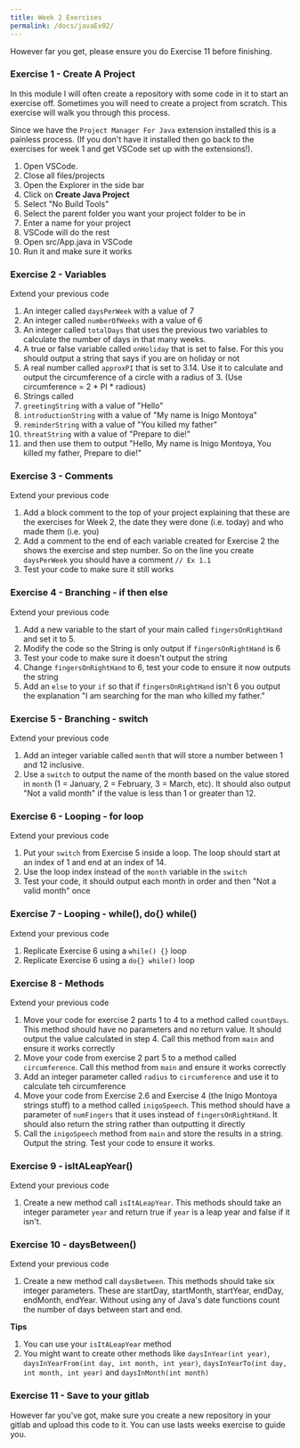 ```yaml
---
title: Week 2 Exercises
permalink: /docs/javaEx02/
---
```


However far you get, please ensure you do Exercise 11 before finishing.

### Exercise 1 - Create A Project

In this module I will often create a repository with some code in it to start an exercise off. Sometimes you will need to create a project from scratch. This exercise will walk you through this process.  

Since we have the `Project Manager For Java` extension installed this is a painless process. (If you don't have it installed then go back to the exercises for week 1 and get VSCode set up with the extensions!).  

1. Open VSCode.
2. Close all files/projects
3. Open the Explorer in the side bar
4. Click on **Create Java Project**
5. Select "No Build Tools"
6. Select the parent folder you want your project folder to be in
7. Enter a name for your project
8. VSCode will do the rest 
9. Open src/App.java in VSCode 
10. Run it and make sure it works

### Exercise 2 - Variables

Extend your previous code


1. An integer called `daysPerWeek` with a value of 7
2. An integer called `numberOfWeeks` with a value of 6
3. An integer called `totalDays` that uses the previous two variables to calculate the number of days in that many weeks.
4. A true or false variable called `onHoliday` that is set to false. For this you should output a string that says if you are on holiday or not
5. A real number called `approxPI` that is set to 3.14. Use it to calculate and output the circumference of a circle with a radius of 3. (Use circumference = 2 * PI * radious)
6. Strings called
  1. `greetingString` with a value of "Hello"
  2. `introductionString` with a value of "My name is Inigo Montoya"
  3. `reminderString` with a value of "You killed my father"
  4. `threatString` with a value of "Prepare to die!"
  5. and then use them to output "Hello, My name is Inigo Montoya, You killed my father, Prepare to die!"
     
### Exercise 3 - Comments

Extend your previous code

1. Add a block comment to the top of your project explaining that these are the exercises for Week 2, the date they were done (i.e. today) and who made them (i.e. you)
2. Add a comment to the end of each variable created for Exercise 2 the shows the exercise and step number. So on the line you create `daysPerWeek` you should have a comment `// Ex 1.1`
3. Test your code to make sure it still works

### Exercise 4 - Branching - if then else

Extend your previous code

1. Add a new variable to the start of your main called `fingersOnRightHand` and set it to 5. 
2. Modify the code so the String is only output if `fingersOnRightHand` is 6
3. Test your code to make sure it doesn't output the string
4. Change `fingersOnRightHand` to 6, test your code to ensure it now outputs the string
5. Add an `else` to your `if` so that if `fingersOnRightHand` isn't 6 you output the explanation "I am searching for the man who killed my father."

### Exercise 5 - Branching - switch

Extend your previous code

1. Add an integer variable called `month` that will store a number between 1 and 12 inclusive.
2. Use a `switch` to output the name of the month based on the value stored in `month` (1 = January, 2 = February, 3 = March, etc). It should also output "Not a valid month" if the value is less than 1 or greater than 12.

### Exercise 6 - Looping - for loop

Extend your previous code

1. Put your `switch` from Exercise 5 inside a loop. The loop should start at an index of 1 and end at an index of 14.
2. Use the loop index instead of the `month` variable in the `switch` 
3. Test your code, it should output each month in order and then "Not a valid month" once

### Exercise 7 - Looping - while(), do{} while()

Extend your previous code

1. Replicate Exercise 6 using a `while() {}` loop
2. Replicate Exercise 6 using a `do{} while()` loop

### Exercise 8 - Methods

Extend your previous code

1. Move your code for exercise 2 parts 1 to 4 to a method called `countDays`. This method should have no parameters and no return value. It should output the value calculated in step 4. Call this method from `main` and ensure it works correctly
2. Move your code from exercise 2 part 5 to a method called `circumference`. Call this method from `main` and ensure it works correctly
3. Add an integer parameter called `radius` to `circumference` and use it to calculate teh circumference
4. Move your code from Exercise 2.6 and Exercise 4 (the Inigo Montoya strings stuff) to a method called `inigoSpeech`. This method should have a parameter of `numFingers` that it uses instead of `fingersOnRightHand`. It should also return the string rather than outputting it directly
5. Call the `inigoSpeech` method from `main` and store the results in a string. Output the string. Test your code to ensure it works.

### Exercise 9 - isItALeapYear()

Extend your previous code

1. Create a new method call `isItALeapYear`. This methods should take an integer parameter `year` and return true if `year` is a leap year and false if it isn't.

### Exercise 10 - daysBetween()

Extend your previous code

1. Create a new method call `daysBetween`. This methods should take six integer parameters. These are startDay, startMonth, startYear, endDay, endMonth, endYear. Without using any of Java's date functions count the number of days between start and end.  

**Tips**  
1. You can use your `isItALeapYear` method
2. You might want to create other methods like `daysInYear(int year)`, `daysInYearFrom(int day, int month, int year)`, `daysInYearTo(int day, int month, int year)` and `daysInMonth(int month)`

### Exercise 11 - Save to your gitlab

However far you've got, make sure you create a new repository in your gitlab and upload this code to it. You can use lasts weeks exercise to guide you.